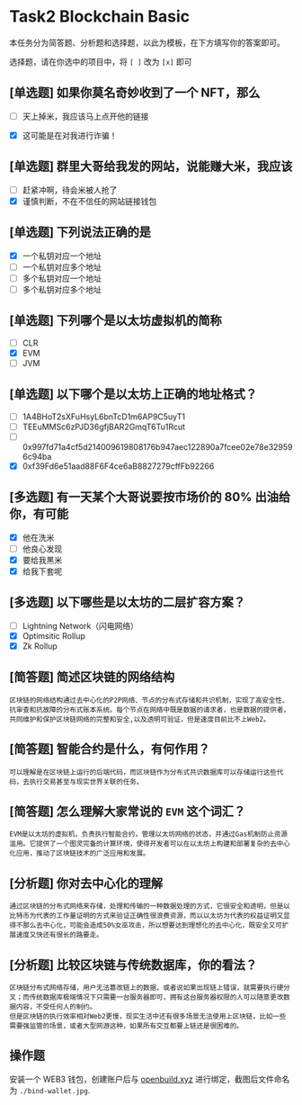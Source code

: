 # Task2 Blockchain Basic

本任务分为简答题、分析题和选择题，以此为模板，在下方填写你的答案即可。

选择题，请在你选中的项目中，将 `[ ]` 改为 `[x]` 即可



## [单选题] 如果你莫名奇妙收到了一个 NFT，那么

- [ ] 天上掉米，我应该马上点开他的链接
- [x] 这可能是在对我进行诈骗！



## [单选题] 群里大哥给我发的网站，说能赚大米，我应该

- [ ] 赶紧冲啊，待会米被人抢了
- [x] 谨慎判断，不在不信任的网站链接钱包

## [单选题] 下列说法正确的是

- [x] 一个私钥对应一个地址
- [ ] 一个私钥对应多个地址
- [ ] 多个私钥对应一个地址
- [ ] 多个私钥对应多个地址

 ## [单选题] 下列哪个是以太坊虚拟机的简称

- [ ] CLR
- [x] EVM
- [ ] JVM

## [单选题] 以下哪个是以太坊上正确的地址格式？

- [ ] 1A4BHoT2sXFuHsyL6bnTcD1m6AP9C5uyT1
- [ ] TEEuMMSc6zPJD36gfjBAR2GmqT6Tu1Rcut
- [ ] 0x997fd71a4cf5d214009619808176b947aec122890a7fcee02e78e329596c94ba
- [x] 0xf39Fd6e51aad88F6F4ce6aB8827279cffFb92266
      
## [多选题] 有一天某个大哥说要按市场价的 80% 出油给你，有可能

- [x] 他在洗米
- [ ] 他良心发现
- [x] 要给我黒米
- [x] 给我下套呢

## [多选题] 以下哪些是以太坊的二层扩容方案？

- [ ] Lightning Network（闪电网络）
- [x] Optimsitic Rollup
- [x] Zk Rollup

## [简答题] 简述区块链的网络结构

```
区块链的网络结构通过去中心化的P2P网络、节点的分布式存储和共识机制，实现了高安全性、抗审查和抗故障的分布式账本系统。每个节点在网络中既是数据的请求者，也是数据的提供者，共同维护和保护区块链网络的完整和安全,以及透明可验证，但是速度目前比不上Web2。
```



## [简答题] 智能合约是什么，有何作用？

```
可以理解是在区块链上运行的后端代码，而区块链作为分布式共识数据库可以存储运行这些代码，去执行交易甚至与现实世界关联的任务。
```



## [简答题] 怎么理解大家常说的 `EVM` 这个词汇？

```
EVM是以太坊的虚拟机，负责执行智能合约，管理以太坊网络的状态，并通过Gas机制防止资源滥用。它提供了一个图灵完备的计算环境，使得开发者可以在以太坊上构建和部署复杂的去中心化应用，推动了区块链技术的广泛应用和发展。
```



## [分析题] 你对去中心化的理解

```
通过区块链的分布式网络来存储，处理和传输的一种数据处理的方式，它很安全和透明，但是以比特币为代表的工作量证明的方式来验证正确性很浪费资源，而以以太坊为代表的权益证明又显得不那么去中心化，可能会造成50%女巫攻击，所以想要达到理想化的去中心化，既安全又可扩展速度又快还有很长的路要走。
```



## [分析题] 比较区块链与传统数据库，你的看法？

```
区块链分布式网络存储，用户无法篡改链上的数据，或者说如果出现链上错误，就需要执行硬分叉；而传统数据库极端情况下只需要一台服务器即可，拥有这台服务器权限的人可以随意更改数据内容，不受任何人的制约。
但是区块链的执行效率相对Web2更慢，现实生活中还有很多场景无法使用上区块链，比如一些需要强监管的场景，或者大型网游这种，如果所有交互都要上链还是很困难的。
```



## 操作题

安装一个 WEB3 钱包，创建账户后与 [openbuild.xyz](https://openbuild.xyz/profile) 进行绑定，截图后文件命名为 `./bind-wallet.jpg`.
